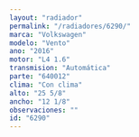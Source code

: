 ```yaml
---
layout: "radiador"
permalink: "/radiadores/6290/"
marca: "Volkswagen"
modelo: "Vento"
ano: "2016"
motor: "L4 1.6"
transmision: "Automática"
parte: "640012"
clima: "Con clima"
alto: "25 5/8"
ancho: "12 1/8"
observaciones: ""
id: "6290"
---
```


